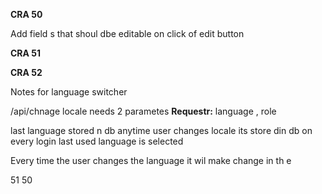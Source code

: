 **CRA 50** 

Add field s that shoul dbe editable on click of edit button


**CRA 51**


**CRA 52**




Notes for language switcher

/api/chnage locale
needs 2 parametes
**Requestr:** language , role




last language stored n db
anytime user changes locale its store din db
on every login last used language is selected


Every time the user changes the language it wil make change in th e



51 50
